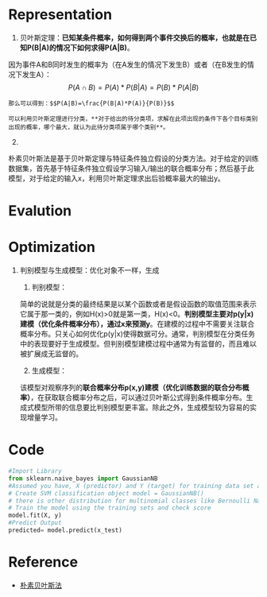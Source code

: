 # Representation

1. 贝叶斯定理：**已知某条件概率，如何得到两个事件交换后的概率，也就是在已知P(B|A)的情况下如何求得P(A|B)**。

  因为事件A和B同时发生的概率为（在A发生的情况下发生B）或者（在B发生的情况下发生A）：$$P(A \cap B) = P(A)*P(B|A) = P(B)*P(A|B)$$

    那么可以得到：$$P(A|B)=\frac{P(B|A)*P(A)}{P(B)}$$

    可以利用贝叶斯定理进行分类，**对于给出的待分类项，求解在此项出现的条件下各个目标类别出现的概率，哪个最大，就认为此待分类项属于哪个类别**。
2. 

朴素贝叶斯法是基于贝叶斯定理与特征条件独立假设的分类方法。对于给定的训练数据集，首先基于特征条件独立假设学习输入\/输出的联合概率分布；然后基于此模型，对于给定的输入x，利用贝叶斯定理求出后验概率最大的输出y。

# Evalution

# Optimization
1. 判别模型与生成模型：优化对象不一样，生成

    1. 判别模型：
    
    简单的说就是分类的最终结果是以某个函数或者是假设函数的取值范围来表示它属于那一类的，例如H(x)>0就是第一类，H(x)<0。**判别模型主要对p(y|x)建模（优化条件概率分布），通过x来预测y**。在建模的过程中不需要关注联合概率分布。只关心如何优化p(y|x)使得数据可分。通常，判别模型在分类任务中的表现要好于生成模型。但判别模型建模过程中通常为有监督的，而且难以被扩展成无监督的。

    2. 生成模型：

    该模型对观察序列的**联合概率分布p(x,y)建模（优化训练数据的联合分布概率）**，在获取联合概率分布之后，可以通过贝叶斯公式得到条件概率分布。生成式模型所带的信息要比判别模型更丰富。除此之外，生成模型较为容易的实现增量学习。

# Code

```python
#Import Library
from sklearn.naive_bayes import GaussianNB
#Assumed you have, X (predictor) and Y (target) for training data set and x_test(predictor) of test_dataset
# Create SVM classification object model = GaussianNB() 
# there is other distribution for multinomial classes like Bernoulli Naive Bayes, Refer link
# Train the model using the training sets and check score
model.fit(X, y)
#Predict Output
predicted= model.predict(x_test)
```

# Reference

* [朴素贝叶斯法](http://www.wengweitao.com/po-su-bei-xie-si-fa.html)

